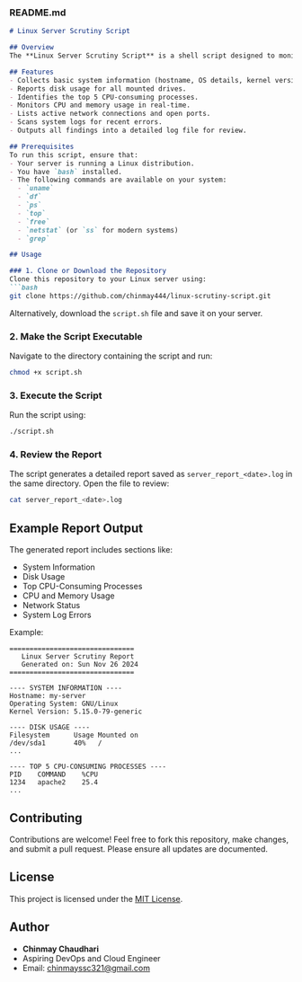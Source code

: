 ### **README.md**

```markdown
# Linux Server Scrutiny Script

## Overview
The **Linux Server Scrutiny Script** is a shell script designed to monitor and audit a Linux server. It gathers system information, analyzes resource usage, monitors network activity, and reports potential issues to help system administrators ensure the health, performance, and security of their servers.

## Features
- Collects basic system information (hostname, OS details, kernel version).
- Reports disk usage for all mounted drives.
- Identifies the top 5 CPU-consuming processes.
- Monitors CPU and memory usage in real-time.
- Lists active network connections and open ports.
- Scans system logs for recent errors.
- Outputs all findings into a detailed log file for review.

## Prerequisites
To run this script, ensure that:
- Your server is running a Linux distribution.
- You have `bash` installed.
- The following commands are available on your system:
  - `uname`
  - `df`
  - `ps`
  - `top`
  - `free`
  - `netstat` (or `ss` for modern systems)
  - `grep`

## Usage

### 1. Clone or Download the Repository
Clone this repository to your Linux server using:
```bash
git clone https://github.com/chinmay444/linux-scrutiny-script.git
```
Alternatively, download the `script.sh` file and save it on your server.

### 2. Make the Script Executable
Navigate to the directory containing the script and run:
```bash
chmod +x script.sh
```

### 3. Execute the Script
Run the script using:
```bash
./script.sh
```

### 4. Review the Report
The script generates a detailed report saved as `server_report_<date>.log` in the same directory. Open the file to review:
```bash
cat server_report_<date>.log
```

## Example Report Output
The generated report includes sections like:
- System Information
- Disk Usage
- Top CPU-Consuming Processes
- CPU and Memory Usage
- Network Status
- System Log Errors

Example:
```plaintext
===============================
   Linux Server Scrutiny Report
   Generated on: Sun Nov 26 2024
===============================

---- SYSTEM INFORMATION ----
Hostname: my-server
Operating System: GNU/Linux
Kernel Version: 5.15.0-79-generic

---- DISK USAGE ----
Filesystem      Usage Mounted on
/dev/sda1       40%   /
...

---- TOP 5 CPU-CONSUMING PROCESSES ----
PID    COMMAND    %CPU
1234   apache2    25.4
...
```

## Contributing
Contributions are welcome! Feel free to fork this repository, make changes, and submit a pull request. Please ensure all updates are documented.

## License
This project is licensed under the [MIT License](https://opensource.org/licenses/MIT).

## Author
- **Chinmay Chaudhari**
- Aspiring DevOps and Cloud Engineer
- Email: chinmayssc321@gmail.com
```
